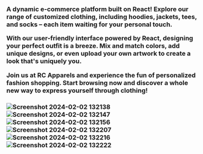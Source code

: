 <h3>A dynamic e-commerce platform built on React! Explore our range of customized clothing, including hoodies, jackets, tees, and socks – each item waiting for your personal touch.

With our user-friendly interface powered by React, designing your perfect outfit is a breeze. Mix and match colors, add unique designs, or even upload your own artwork to create a look that's uniquely you.

Join us at RC Apparels and experience the fun of personalized fashion shopping. Start browsing now and discover a whole new way to express yourself through clothing!<h3>

![Screenshot 2024-02-02 132138](https://github.com/Nanditasunil/E-com-Website-Front-End-React/assets/109030620/d28c47c5-4605-4b08-a63f-d0764fe28f6a)
![Screenshot 2024-02-02 132147](https://github.com/Nanditasunil/E-com-Website-Front-End-React/assets/109030620/01fe6cff-36b1-4b18-ac3b-423e6d1ad663)
![Screenshot 2024-02-02 132156](https://github.com/Nanditasunil/E-com-Website-Front-End-React/assets/109030620/29ccbf8a-22fa-4dc3-835a-cb1c9ffd237c)
![Screenshot 2024-02-02 132207](https://github.com/Nanditasunil/E-com-Website-Front-End-React/assets/109030620/91bbaf8b-427c-4a96-a7d6-923a554b9a99)
![Screenshot 2024-02-02 132216](https://github.com/Nanditasunil/E-com-Website-Front-End-React/assets/109030620/a59e5156-58df-46c9-ba1c-1429fa2ca87a)
![Screenshot 2024-02-02 132222](https://github.com/Nanditasunil/E-com-Website-Front-End-React/assets/109030620/fbaabdaf-c23b-4840-b8a4-aa8f2fb44a1a)

